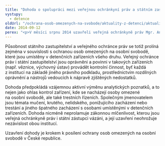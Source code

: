 ```yaml
---
title: "Dohoda o spolupráci mezi veřejnou ochránkyní práv a státním zastupitelstvím"
vystupy:
  - detence
oldUrl: "/ochrana-osob-omezenych-na-svobode/aktuality-z-detenci/aktuality-z-detenci-2014/dohoda-o-spolupraci-mezi-verejnou-ochrankyni-prav-a-statnim-zastupitelstvim/"
date: 2014-09-12
perex: "<p>V měsíci srpnu 2014 uzavřeli veřejná ochránkyně práv Mgr. Anna Šabatová, Ph.D., a nejvyšší státní zástupce JUDr. Pavel Zeman dohodu o součinnosti, kterou se ustavil způsob spolupráce a pomoci mezi ochránkyní, Nejvyšším státním zastupitelstvím a ostatními státními zastupitelstvími při plnění jejich zákonných úkolů. </p>"
---
```


<!-- imported from the old website -->

<p>Působnost státního zastupitelství a veřejného ochránce práv se totiž prolíná zejména v souvislosti s ochranou osob omezených na osobní svobodě, které jsou umístěny v detenčních zařízeních všeho druhu. Veřejný ochránce práv i státní zastupitelství jsou oprávněni a povinni v takových zařízeních (např. věznice, výchovný ústav) provádět kontrolní činnost, byť každá z institucí na základě jiného právního podkladu, prostřednictvím rozdílných oprávnění a nástrojů vedoucích k nápravě zjištěných nedostatků. </p><p>Dohoda předpokládá vzájemnou aktivní výměnu analytických poznatků, a to nejen jako ohlas kontrol zařízení, kde se nacházejí osoby omezené na osobní svobodě, ale také trestních řízeních. Společným jmenovatelem jsou témata mučení, krutého, nelidského, ponižujícího zacházení nebo trestání a jiného špatného zacházení s osobami umístěnými v detenčních zařízeních. Dohoda nicméně neprolamuje zákonnou mlčenlivost, kterou jsou veřejná ochránkyně práv i státní zástupci vázáni, a její uzavření neohrožuje nezávislost obou institucí. </p><p>Uzavření dohody je krokem k posílení ochrany osob omezených na osobní svobodě v České republice.<a name="_GoBack"></a> </p>
